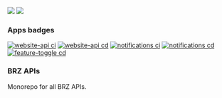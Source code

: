 <a href="https://codeclimate.com/github/brazucas/brz-apis/maintainability"><img src="https://api.codeclimate.com/v1/badges/3b94d1a6947b6434d181/maintainability" /></a> <a href="https://codeclimate.com/github/brazucas/brz-apis/test_coverage"><img src="https://api.codeclimate.com/v1/badges/3b94d1a6947b6434d181/test_coverage" /></a>

### Apps badges
[![website-api ci](https://github.com/brazucas/brz-apis/actions/workflows/website-api-ci.yml/badge.svg)](https://github.com/brazucas/brz-apis/actions/workflows/website-api-ci.yml) [![website-api cd](https://github.com/brazucas/brz-apis/actions/workflows/website-api-cd.yml/badge.svg)](https://github.com/brazucas/brz-apis/actions/workflows/website-api-cd.yml) [![notifications ci](https://github.com/brazucas/brz-apis/actions/workflows/notifications-ci.yml/badge.svg)](https://github.com/brazucas/brz-apis/actions/workflows/notifications-ci.yml) [![notifications cd](https://github.com/brazucas/brz-apis/actions/workflows/notifications-cd.yml/badge.svg)](https://github.com/brazucas/brz-apis/actions/workflows/notifications-cd.yml) [![feature-toggle cd](https://github.com/brazucas/brz-apis/actions/workflows/feature-toggle-cd.yml/badge.svg)](https://github.com/brazucas/brz-apis/actions/workflows/feature-toggle-cd.yml)

### BRZ APIs

Monorepo for all BRZ APIs.
